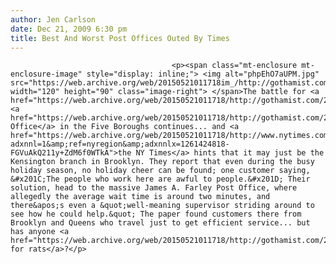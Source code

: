 ```yaml
---
author: Jen Carlson
date: Dec 21, 2009 6:30 pm
title: Best And Worst Post Offices Outed By Times
---
```


	
										<p><span class="mt-enclosure mt-enclosure-image" style="display: inline;"> <img alt="phpEhO7aUPM.jpg" src="https://web.archive.org/web/20150521011718im_/http://gothamist.com/phpEhO7aUPM.jpg" width="120" height="90" class="image-right"> </span>The battle for <a href="https://web.archive.org/web/20150521011718/http://gothamist.com/2009/09/08/post_office.php">Worst</a> <a href="https://web.archive.org/web/20150521011718/http://gothamist.com/2009/11/16/post_office_1.php">Post Office</a> in the Five Boroughs continues... and <a href="https://web.archive.org/web/20150521011718/http://www.nytimes.com/2009/12/20/nyregion/20critic.html?adxnnl=1&amp;ref=nyregion&amp;adxnnlx=1261424818-FGVuAkQ211y+ZdM6f0WTkA">the NY Times</a> hints that it may just be the Kensington branch in Brooklyn. They report that even during the busy holiday season, no holiday cheer can be found; one customer saying, &#x201C;The people who work here are awful to people.&#x201D; Their solution, head to the massive James A. Farley Post Office, where allegedly the average wait time is around two minutes, and there&apos;s even a &quot;well-meaning supervisor striding around to see how he could help.&quot; The paper found customers there from Brooklyn and Queens who travel just to get efficient service... but has anyone <a href="https://web.archive.org/web/20150521011718/http://gothamist.com/2009/12/11/rodents_ransacking_packages_at_post.php">checked for rats</a>?</p>					
										
									
				